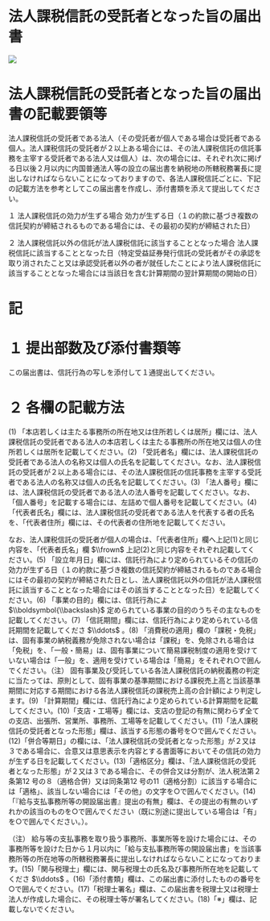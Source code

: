 # 法人課税信託の受託者となった旨の届出書

![](https://www.nta.go.jp/tmp/69bb9e7d-77ab-47c1-8a3c-8a825d02837a/images/b53d06f9491b1fc3a095b47310c5b2e75ae436b058776985fa7bc7bb596e0a0c.jpg)

# 法人課税信託の受託者となった旨の届出書の記載要領等

法人課税信託の受託者である法人（その受託者が個人である場合は受託者である個人。法人課税信託の受託者が２以上ある場合には、その法人課税信託の信託事務を主宰する受託者である法人又は個人）は、次の場合には、それぞれ次に掲げる日以後２月以内に内国普通法人等の設立の届出書を納税地の所轄税務署長に提出しなければならないことになっておりますので、各法人課税信託ごとに、下記の記載方法を参考としてこの届出書を作成し、添付書類を添えて提出してください。

１ 法人課税信託の効力が生ずる場合 効力が生ずる日（１の約款に基づき複数の信託契約が締結されるものである場合には、その最初の契約が締結された日）

２ 法人課税信託以外の信託が法人課税信託に該当することとなった場合 法人課税信託に該当することとなった日（特定受益証券発行信託の受託者がその承認を取り消されたこと又は承認受託者以外の者が就任したことにより法人課税信託に該当することとなった場合には当該日を含む計算期間の翌計算期間の開始の日）

# 記

# １ 提出部数及び添付書類等

この届出書は、信託行為の写しを添付して１通提出してください。

# ２ 各欄の記載方法

(1) 「本店若しくは主たる事務所の所在地又は住所若しくは居所」欄には、法人課税信託の受託者である法人の本店若しくは主たる事務所の所在地又は個人の住所若しくは居所を記載してください。(2) 「受託者名」欄には、法人課税信託の受託者である法人の名称又は個人の氏名を記載してください。なお、法人課税信託の受託者が２以上ある場合には、その法人課税信託の信託事務を主宰する受託者である法人の名称又は個人の氏名を記載してください。(3) 「法人番号」欄には、法人課税信託の受託者である法人の法人番号を記載してください。なお、「個人番号」を記載する場合には、左詰めで個人番号を記載してください。(4) 「代表者氏名」欄には、法人課税信託の受託者である法人を代表する者の氏名を、「代表者住所」欄には、その代表者の住所地を記載してください。

なお、法人課税信託の受託者が個人の場合は、「代表者住所」欄へ上記(1)と同じ内容を、「代表者氏名」欄 $\\frown$ 上記(2)と同じ内容をそれぞれ記載してください。(5) 「設立年月日」欄には、信託行為により定められているその信託の効力が生ずる日（１の約款に基づき複数の信託契約が締結されるものである場合にはその最初の契約が締結された日とし、法人課税信託以外の信託が法人課税信託に該当することとなった場合にはその該当することとなった日）を記載してください。(6) 「事業の目的」欄には、信託行為によ $\\boldsymbol{\\backslash}$ 定められている事業の目的のうちその主なものを記載してください。(7) 「信託期間」欄には、信託行為により定められている信託期間を記載してくださ $\\ddots$ 。(8) 「消費税の適用」欄の「課税・免税」は、固有事業の納税義務が免除されない場合は「課税」を、免除される場合は「免税」を、「一般・簡易」は、固有事業について簡易課税制度の適用を受けていない場合は「一般」を、適用を受けている場合は「簡易」をそれぞれ○で囲んでください。（注） 固有事業及び受託している各法人課税信託の納税義務の判定に当たっては、原則として、固有事業の基準期間における課税売上高と当該基準期間に対応する期間における各法人課税信託の課税売上高の合計額により判定します。(9) 「計算期間」欄には、信託行為により定められている計算期間を記載してください。(10)「支店・工場等」欄には、支店の登記の有無に関わらず全ての支店、出張所、営業所、事務所、工場等を記載してください。(11)「法人課税信託の受託者となった形態」欄は、該当する形態の番号を○で囲んでください。(12)「併合等期日」の欄には、「法人課税信託の受託者となった形態」が２又は３である場合に、合意又は意思表示を内容とする書面等においてその信託の効力が生ずる日を記載してください。(13)「適格区分」欄は、「法人課税信託の受託者となった形態」が２又は３である場合に、その併合又は分割が、法人税法第２条第12 号の８（適格合併）又は同条第12 号の11（適格分割）に該当する場合には「適格」、該当しない場合には「その他」の文字を○で囲んでください。(14)「『給与支払事務所等の開設届出書』提出の有無」欄は、その提出の有無のいずれかの該当のものを○で囲んでください（既に別途に提出している場合は「有」を○で囲んでください。）。

（注） 給与等の支払事務を取り扱う事務所、事業所等を設けた場合には、その事務所等を設けた日から１月以内に「給与支払事務所等の開設届出書」を当該事務所等の所在地等の所轄税務署長に提出しなければならないことになっております。(15)「関与税理士」欄には、関与税理士の氏名及び事務所所在地を記載してくださ $\\ddots$ 。(16)「添付書類」欄は、この届出書に添付したものの番号を○で囲んでください。(17)「税理士署名」欄は、この届出書を税理士又は税理士法人が作成した場合に、その税理士等が署名してください。(18)「※」欄は、記載しないでください。